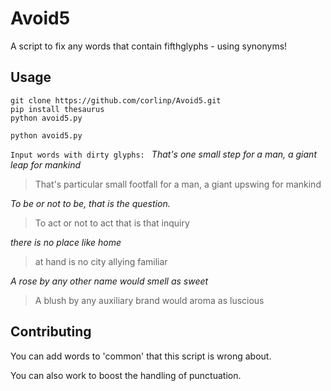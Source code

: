 # Avoid5
A script to fix any words that contain fifthglyphs - using synonyms!

## Usage

```
git clone https://github.com/corlinp/Avoid5.git
pip install thesaurus
python avoid5.py
```

`python avoid5.py`

`Input words with dirty glyphs: ` _That's one small step for a man, a giant leap for mankind_

> That's particular small footfall for a man, a giant upswing for mankind

_To be or not to be, that is the question._

> To act or not to act that is that inquiry

_there is no place like home_

> at hand is no city allying familiar

_A rose by any other name would smell as sweet_

> A blush by any auxiliary brand would aroma as luscious

## Contributing

You can add words to 'common' that this script is wrong about.

You can also work to boost the handling of punctuation.